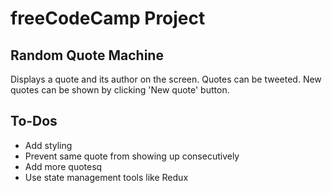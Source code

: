 # freeCodeCamp Project

## Random Quote Machine

Displays a quote and its author on the screen. Quotes can be tweeted. New quotes can be shown by clicking 'New quote' button.

## To-Dos

- Add styling
- Prevent same quote from showing up consecutively
- Add more quotesq
- Use state management tools like Redux
